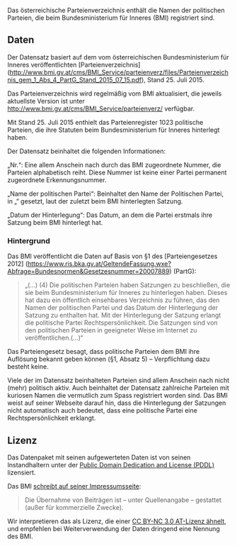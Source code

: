 Das österreichische Parteienverzeichnis enthält die Namen der politischen Parteien, die beim Bundesministerium für Inneres (BMI) registriert sind. 

## Daten
Der Datensatz basiert auf dem vom österreichischen Bundesministerium für Inneres veröffentlichten [Parteienverzeichnis] (http://www.bmi.gv.at/cms/BMI_Service/parteienverz/files/Parteienverzeichnis_gem_1_Abs_4_PartG_Stand_2015_07_15.pdf), Stand 25. Juli 2015. 

Das Parteienverzeichnis wird regelmäßig vom BMI aktualisiert, die jeweils aktuellste Version ist unter http://www.bmi.gv.at/cms/BMI_Service/parteienverz/ verfügbar.

Mit Stand 25. Juli 2015 enthielt das Parteienregister 1023 politische Parteien, die ihre Statuten beim Bundesministerium für Inneres hinterlegt haben.   

Der Datensatz beinhaltet die folgenden Informationen: 

„Nr.“: Eine allem Anschein nach durch das BMI zugeordnete Nummer, die Parteien alphabetisch reiht. Diese Nummer ist keine einer Partei permanent zugeordnete Erkennungsnummer. 

„Name der politischen Partei“: Beinhaltet den Name der Politischen Partei, in „“ gesetzt, laut der zuletzt beim BMI hinterlegten Satzung. 

„Datum der Hinterlegung“: Das Datum, an dem die Partei erstmals ihre Satzung beim BMI hinterlegt hat. 

### Hintergrund 
Das BMI veröffentlicht die Daten auf Basis von §1 des [Parteiengesetzes 2012] (https://www.ris.bka.gv.at/GeltendeFassung.wxe?Abfrage=Bundesnormen&Gesetzesnummer=20007889) (PartG):

> „(...) (4) Die politischen Parteien haben Satzungen zu beschließen, die sie beim Bundesministerium für Inneres zu hinterlegen haben. Dieses hat dazu ein öffentlich einsehbares Verzeichnis zu führen, das den Namen der politischen Partei und das Datum der Hinterlegung der Satzung zu enthalten hat. Mit der Hinterlegung der Satzung erlangt die politische Partei Rechtspersönlichkeit. Die Satzungen sind von den politischen Parteien in geeigneter Weise im Internet zu veröffentlichen.(...)“

Das Parteiengesetz besagt, dass politische Parteien dem BMI ihre Auflösung bekannt geben können (§1, Absatz 5) – Verpflichtung dazu besteht keine.

Viele der im Datensatz beinhalteten Parteien sind allem Anschein nach nicht (mehr) politisch aktiv. Auch beinhaltet der Datensatz zahlreiche Parteien mit kuriosen Namen die vermutlich zum Spass registriert worden sind. 
Das BMI weist auf seiner Webseite darauf hin, dass die Hinterlegung der Satzungen nicht automatisch auch bedeutet, dass eine politische Partei eine Rechtspersönlichkeit erklangt. 

## Lizenz
Das Datenpaket mit seinen aufgewerteten Daten ist von seinen Instandhaltern unter der [Public Domain Dedication and License (PDDL)](http://opendatacommons.org/licenses/pddl/1.0/) lizensiert.

Das BMI [schreibt auf seiner Impressumsseite](http://www.bmi.gv.at/cms/bmi_impressum/):
> Die Übernahme von Beiträgen ist – unter Quellenangabe – gestattet (außer für kommerzielle Zwecke).

Wir interpretieren das als Lizenz, die einer [CC BY-NC 3.0 AT-Lizenz ähnelt](https://creativecommons.org/licenses/by-nc/3.0/at/), und empfehlen bei Weiterverwendung der Daten dringend eine Nennung des BMI.
